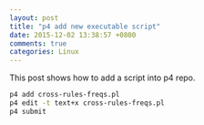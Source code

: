 ```yaml
---
layout: post
title: "p4 add new executable script"
date: 2015-12-02 13:38:57 +0800
comments: true
categories: Linux
---
```

This post shows how to add a script into p4 repo.

```sh
p4 add cross-rules-freqs.pl
p4 edit -t text+x cross-rules-freqs.pl
p4 submit
```
